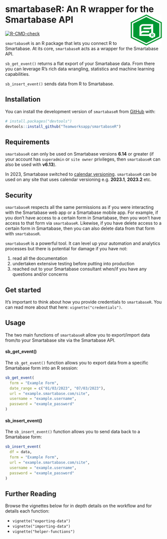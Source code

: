 
# smartabaseR: An R wrapper for the Smartabase API <img src="man/figures/logo.png" align="right" height="100" style="float:right; height:100px; width:100px">

<!-- badges: start -->

[![R-CMD-check](https://github.com/Teamworksapp/smartabaseR/actions/workflows/R-CMD-check.yaml/badge.svg)](https://github.com/Teamworksapp/smartabaseR/actions/workflows/R-CMD-check.yaml)
<!-- badges: end -->

`smartabaseR` is an R package that lets you connect R to Smartabase. At
its core, `smartabaseR` acts as a wrapper for the Smartabase API.

`sb_get_event()` returns a flat export of your Smartabase data. From
there you can leverage R’s rich data wrangling, statistics and machine
learning capabilities.

`sb_insert_event()` sends data from R to Smartabase.

## Installation

You can install the development version of `smartabaseR` from
[GitHub](https://github.com/Teamworksapp/smartabaseR/) with:

``` r
# install.packages("devtools")
devtools::install_github("Teamworksapp/smartabaseR")
```

## Requirements

`smartabaseR` can only be used on Smartabase versions **6.14** or
greater (if your account has `superadmin` or `site owner` privileges,
then `smartabaseR` can also be used with **v6.13**).

In 2023, Smartabase switched to [calendar
versioning](https://calver.org/). `smartabaseR` can be used on any site
that uses calendar versioning e.g. **2023.1**, **2023.2** etc.

## Security

`smartabaseR` respects all the same permissions as if you were
interacting with the Smartabase web app or a Smartabase mobile app. For
example, if you don’t have access to a certain form in Smartabase, then
you won’t have access to that form via `smartabaseR`. Likewise, if you
have delete access to a certain form in Smartabase, then you can also
delete data from that form with `smartabaseR`.

`smartabaseR` is a powerful tool. It can level up your automation and
analytics processes but there is potential for damage if you have not:

1.  read all the documentation
2.  undertaken extensive testing before putting into production
3.  reached out to your Smartabase consultant when/if you have any
    questions and/or concerns

## Get started

It’s important to think about how you provide credentials to
`smartabaseR`. You can read more about that here:
`vignette("credentials")`.

## Usage

The two main functions of `smartabaseR` allow you to export/import data
from/to your Smartabase site via the Smartabase API.

#### sb_get_event()

The `sb_get_event()` function allows you to export data from a specific
Smartabase form into an R session:

``` r
sb_get_event(
  form = "Example Form",
  date_range = c("01/03/2023", "07/03/2023"),
  url = "example.smartabase.com/site",
  username = "example.username",
  password = "example_password"
)
```

#### sb_insert_event()

The `sb_insert_event()` function allows you to send data back to a
Smartabase form:

``` r
sb_insert_event(
  df = data,
  form = "Example Form",
  url = "example.smartabase.com/site",
  username = "example.username",
  password = "example_password"
)
```

## Further Reading

Browse the vignettes below for in depth details on the workflow and for
details each function:

- `vignette("exporting-data")`
- `vignette("importing-data")`
- `vignette("helper-functions")`
